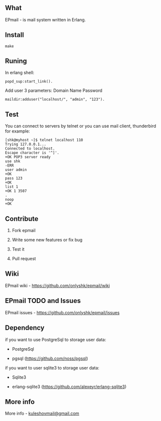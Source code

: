 ## What
EPmail - is mail system written in Erlang.

## Install
    make

## Runing
In erlang shell:

    popd_sup:start_link().

Add user 3 parameters: Domain Name Password

    maildir:adduser("localhost/", "admin", "123").

## Test
You can connect to servers by telnet or you can use mail client, thunderbird for example:

    [shk@myhost ~]$ telnet localhost 110
    Trying 127.0.0.1...
    Connected to localhost.
    Escape character is '^]'.
    +OK POP3 server ready 
    use shk
    -ERR
    user admin
    +OK
    pass 123
    +OK
    list 1
    +OK 1 3507
    .
    noop
    +OK

## Contribute
 1) Fork epmail
 
 2) Write some new features or fix bug
 
 3) Test it
 
 4) Pull request

## Wiki
  EPmail wiki - <https://github.com/onlyshk/epmail/wiki>
 
## EPmail TODO and Issues
  EPmail issues - <https://github.com/onlyshk/epmail/issues>

## Dependency
if you want to use PostgreSql to storage user data:

 * PostgreSql
 
 * pgsql (<https://github.com/noss/pgsql>)

if you want to user sqlite3 to storage user data:

 * Sqlite3
 
 * erlang-sqlite3 (<https://github.com/alexeyr/erlang-sqlite3>)

## More info
  More info - kuleshovmail@gmail.com
